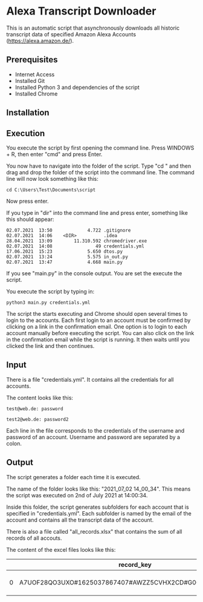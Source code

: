 # Alexa Transcript Downloader

This is an automatic script that asynchronously downloads all historic transcript data of specified Amazon Alexa Accounts (https://alexa.amazon.de/). 



## Prerequisites 

- Internet Access
- Installed Git 
- Installed Python 3 and dependencies of the script 
- Installed Chrome 

## Installation



## Execution

You execute the script by first opening the command line. Press WINDOWS + R, then enter "cmd" and press Enter. 

You now have to navigate into the folder of the script. Type "cd " and then drag and drop the folder of the script into the command line. The command line will now look something like this: 

```
cd C:\Users\Test\Documents\script
```

Now press enter. 

If you type in "dir" into the command line and press enter, something like this should appear: 

```
02.07.2021  13:50             4.722 .gitignore
02.07.2021  14:06    <DIR>          .idea
28.04.2021  13:09        11.310.592 chromedriver.exe
02.07.2021  14:08                49 credentials.yml
17.06.2021  15:23             5.650 dtos.py
02.07.2021  13:24             5.575 in_out.py
02.07.2021  13:47             4.668 main.py
```

If you see "main.py" in the console output. You are set the execute the script. 

You execute the script by typing in: 

```
python3 main.py credentials.yml
```

The script the starts executing and Chrome should open several times to login to the accounts. Each first login to an account must be confirmed by clicking on a link in the confirmation email. One option is to login to each account manually before executing the script. You can also click on the link in the confirmation email while the script is running. It then waits until you clicked the link and then continues. 



## Input

There is a file "credentials.yml". It contains all the credentials for all accounts. 

The content looks like this: 

```
test@web.de: password

test2@web.de: password2
```

Each line in the file corresponds to the credentials of the username and password of an account. Username and password are separated by a colon. 

## Output

The script generates a folder each time it is executed. 

The name of the folder looks like this:  "2021_07_02 14_00_34". This means the script was executed on 2nd of July 2021 at 14:00:34. 

Inside this folder, the script generates subfolders for each account that is specified in "credentials.yml". Each subfolder is named by the email of the account and contains all the transcript data of the account. 

There is also a file called "all_records.xlsx" that contains the sum of all records of all accouts.

The content of the excel files looks like this: 

|      | record_key                                                | recordType    | timestamp           | customerId    | device_name | device_entity_id | is_binary_feedback_provided | is_feedback_positive | utteranceType | domain   | intent              | skillName                                                   | voice1Key           | voice1Type                                                   | voice1UtteranceId   | voice1Timestamp                | voice1Transcript                                            | voice1AgentVisualName | voice2Key                                                    | voice2Type          | voice2UtteranceId | voice2Timestamp | voice2Transcript | voice2AgentVisualName | voice3Key | voice3Type | voice3UtteranceId | voice3Timestamp | voice3Transcript | voice3AgentVisualName |
| ---- | --------------------------------------------------------- | ------------- | ------------------- | ------------- | ----------- | ---------------- | --------------------------- | -------------------- | ------------- | -------- | ------------------- | ----------------------------------------------------------- | ------------------- | ------------------------------------------------------------ | ------------------- | ------------------------------ | ----------------------------------------------------------- | --------------------- | ------------------------------------------------------------ | ------------------- | ----------------- | --------------- | ---------------- | --------------------- | --------- | ---------- | ----------------- | --------------- | ---------------- | --------------------- |
| 0    | A7UOF28QO3UXO#1625037867407#AWZZ5CVHX2CD#G000RA1102560JBR | VOICE_HISTORY | 2021-06-30 07:24:27 | A7UOF28QO3UXO | Testdevice  |                  | FALSCH                      | FALSCH               | GENERAL       | Echo.SDK | PersonalityQAIntent | 1625037867407#AWZZ5CVHX2CD#G000RA1102560JBR#1625037865869-0 | CUSTOMER_TRANSCRIPT | AWZZ5CVHX2CD:1.0/2021/06/30/07/G000RA1102560JBR/24:25::TNIH_2V.1d76b4e9-39d4-4d7e-811b-df7a0f2807f0LPM/0 | 2021-06-30 07:24:25 | alexa das wünsche ich dir auch | 1625037867407#AWZZ5CVHX2CD#G000RA1102560JBR#1625037867409-2 | ALEXA_RESPONSE        | AWZZ5CVHX2CD:1.0/2021/06/30/07/G000RA1102560JBR/24:25::TNIH_2V.1d76b4e9-39d4-4d7e-811b-df7a0f2807f0LPM/0 | 2021-06-30 07:24:27 | Danke!            |                 |                  |                       |           |            |                   |                 |                  |                       |

